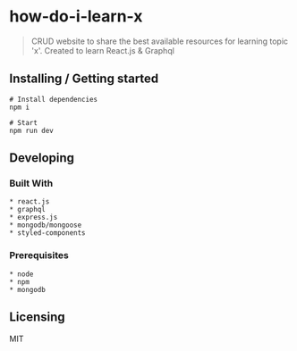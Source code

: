 # how-do-i-learn-x
> CRUD website to share the best available resources for learning topic 'x'. Created to learn React.js & Graphql

## Installing / Getting started

```shell
# Install dependencies
npm i

# Start
npm run dev
```

## Developing

### Built With
	* react.js
	* graphql
	* express.js
	* mongodb/mongoose
	* styled-components

### Prerequisites
	* node
	* npm
	* mongodb


## Licensing

MIT

